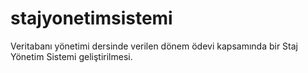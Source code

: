 # stajyonetimsistemi

Veritabanı yönetimi dersinde verilen dönem ödevi kapsamında bir Staj Yönetim Sistemi geliştirilmesi.
